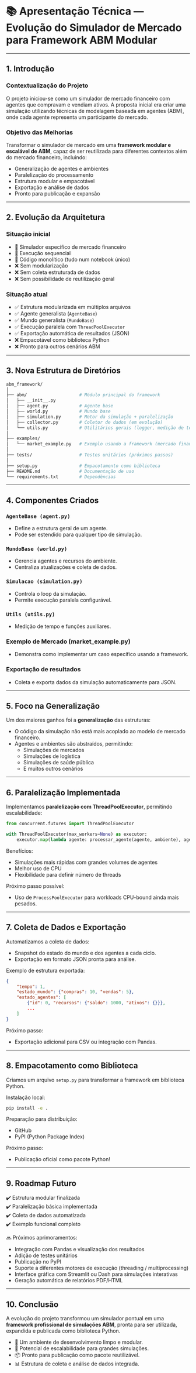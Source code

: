 # 📚 **Apresentação Técnica — Evolução do Simulador de Mercado para Framework ABM Modular**

---

## **1. Introdução**

### Contextualização do Projeto

O projeto iniciou-se como um simulador de mercado financeiro com agentes que compravam e vendiam ativos.
A proposta inicial era criar uma simulação utilizando técnicas de modelagem baseada em agentes (ABM), onde cada agente representa um participante do mercado.

### Objetivo das Melhorias

Transformar o simulador de mercado em uma **framework modular e escalável de ABM**, capaz de ser reutilizada para diferentes contextos além do mercado financeiro, incluindo:

- Generalização de agentes e ambientes
- Paralelização do processamento
- Estrutura modular e empacotável
- Exportação e análise de dados
- Pronto para publicação e expansão

---

## **2. Evolução da Arquitetura**

### Situação inicial

- 🎯 Simulador específico de mercado financeiro
- 🔄 Execução sequencial
- 📁 Código monolítico (tudo num notebook único)
- ❌ Sem modularização
- ❌ Sem coleta estruturada de dados
- ❌ Sem possibilidade de reutilização geral

### Situação atual

- ✅ Estrutura modularizada em múltiplos arquivos
- ✅ Agente generalista (`AgenteBase`)
- ✅ Mundo generalista (`MundoBase`)
- ✅ Execução paralela com `ThreadPoolExecutor`
- ✅ Exportação automática de resultados (JSON)
- ❌ Empacotável como biblioteca Python
- ❌ Pronto para outros cenários ABM

---

## **3. Nova Estrutura de Diretórios**

```bash
abm_framework/
│
├── abm/                    # Módulo principal do framework
│   ├── __init__.py
│   ├── agent.py            # Agente base
│   ├── world.py            # Mundo base
│   ├── simulation.py       # Motor da simulação + paralelização
│   ├── collector.py        # Coletor de dados (em evolução)
│   └── utils.py            # Utilitários gerais (logger, medição de tempo)
│
├── examples/
│   └── market_example.py   # Exemplo usando a framework (mercado financeiro)
│
├── tests/                  # Testes unitários (próximos passos)
│
├── setup.py                # Empacotamento como biblioteca
├── README.md               # Documentação de uso
└── requirements.txt        # Dependências
```

---

## **4. Componentes Criados**

### `AgenteBase (agent.py)`

- Define a estrutura geral de um agente.
- Pode ser estendido para qualquer tipo de simulação.

### `MundoBase (world.py)`

- Gerencia agentes e recursos do ambiente.
- Centraliza atualizações e coleta de dados.

### `Simulacao (simulation.py)`

- Controla o loop da simulação.
- Permite execução paralela configurável.

### `Utils (utils.py)`

- Medição de tempo e funções auxiliares.

### Exemplo de Mercado (market_example.py)

- Demonstra como implementar um caso específico usando a framework.

### Exportação de resultados

- Coleta e exporta dados da simulação automaticamente para JSON.

---

## **5. Foco na Generalização**

Um dos maiores ganhos foi a **generalização** das estruturas:

- O código da simulação não está mais acoplado ao modelo de mercado financeiro.
- Agentes e ambientes são abstraídos, permitindo:
  - Simulações de mercados
  - Simulações de logística
  - Simulações de saúde pública
  - E muitos outros cenários

---

## **6. Paralelização Implementada**

Implementamos **paralelização com ThreadPoolExecutor**, permitindo escalabilidade:

```python
from concurrent.futures import ThreadPoolExecutor

with ThreadPoolExecutor(max_workers=None) as executor:
    executor.map(lambda agente: processar_agente(agente, ambiente), agentes)
```

Benefícios:

- Simulações mais rápidas com grandes volumes de agentes
- Melhor uso de CPU
- Flexibilidade para definir número de threads

Próximo passo possível:

- Uso de `ProcessPoolExecutor` para workloads CPU-bound ainda mais pesados.

---

## **7. Coleta de Dados e Exportação**

Automatizamos a coleta de dados:

- Snapshot do estado do mundo e dos agentes a cada ciclo.
- Exportação em formato JSON pronta para análise.

Exemplo de estrutura exportada:

```json
{
    "tempo": 1,
    "estado_mundo": {"compras": 10, "vendas": 5},
    "estado_agentes": [
        {"id": 0, "recursos": {"saldo": 1000, "ativos": {}}},
        ...
    ]
}
```

Próximo passo:

- Exportação adicional para CSV ou integração com Pandas.

---

## **8. Empacotamento como Biblioteca**

Criamos um arquivo `setup.py` para transformar a framework em biblioteca Python.

Instalação local:

```bash
pip install -e .
```

Preparação para distribuição:

- GitHub
- PyPI (Python Package Index)

Próximo passo:

- Publicação oficial como pacote Python!

---

## **9. Roadmap Futuro**

✔️ Estrutura modular finalizada  
✔️ Paralelização básica implementada  
✔️ Coleta de dados automatizada  
✔️ Exemplo funcional completo  

🔜 Próximos aprimoramentos:

- Integração com Pandas e visualização dos resultados
- Adição de testes unitários
- Publicação no PyPI
- Suporte a diferentes motores de execução (threading / multiprocessing)
- Interface gráfica com Streamlit ou Dash para simulações interativas
- Geração automática de relatórios PDF/HTML

---

## **10. Conclusão**

A evolução do projeto transformou um simulador pontual em uma **framework profissional de simulações ABM**, pronta para ser utilizada, expandida e publicada como biblioteca Python.

- 🔧 Um ambiente de desenvolvimento limpo e modular.
- 🚀 Potencial de escalabilidade para grandes simulações.
- 📦 Pronto para publicação como pacote reutilizável.
- 📊 Estrutura de coleta e análise de dados integrada.
